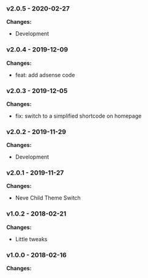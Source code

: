 
 ### v2.0.5 - 2020-02-27 
 **Changes:** 
 * Development
 
 ### v2.0.4 - 2019-12-09 
 **Changes:** 
 * feat: add adsense code
 
 ### v2.0.3 - 2019-12-05 
 **Changes:** 
 * fix: switch to a simplified shortcode on homepage
 
 ### v2.0.2 - 2019-11-29 
 **Changes:** 
 * Development
 
 ### v2.0.1 - 2019-11-27 
 **Changes:** 
 * Neve Child Theme Switch
 
 ### v1.0.2 - 2018-02-21 
 **Changes:** 
 * Little tweaks
 
 ### v1.0.0 - 2018-02-16 
 **Changes:** 
  
